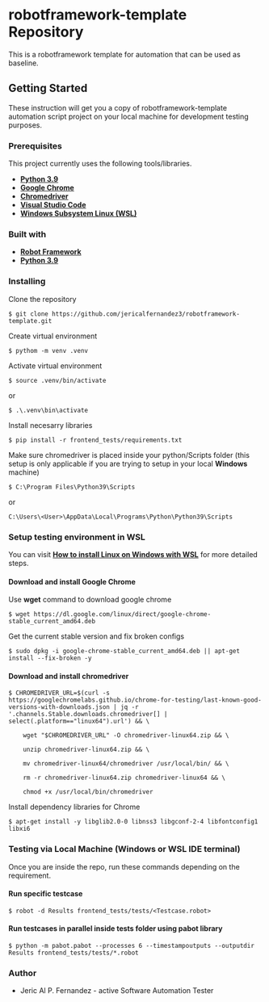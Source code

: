 # robotframework-template Repository
This is a robotframework template for automation that can be used as baseline.

## Getting Started
These instruction will get you a copy of robotframework-template automation script project on your local machine for development testing purposes.

### Prerequisites
This project currently uses the following tools/libraries.
- __[Python 3.9](https://www.python.org/downloads/release/python-3914/)__
- __[Google Chrome](https://support.google.com/chrome/answer/95346?hl=en&co=GENIE.Platform%3DDesktop)__
- __[Chromedriver](https://chromedriver.chromium.org/downloads)__
- __[Visual Studio Code](https://code.visualstudio.com/download)__
- __[Windows Subsystem Linux (WSL)](https://ubuntu.com/desktop/wsl)__

### Built with
- __[Robot Framework](https://robotframework.org/)__
- __[Python 3.9](https://www.python.org/downloads/release/python-3914/)__

### Installing
Clone the repository
```
$ git clone https://github.com/jericalfernandez3/robotframework-template.git
```
Create virtual environment
```
$ pythom -m venv .venv
```
Activate virtual environment
```
$ source .venv/bin/activate
```
or
```
$ .\.venv\bin\activate
```
Install necesarry libraries
```
$ pip install -r frontend_tests/requirements.txt
```
Make sure chromedriver is placed inside your python/Scripts folder (this setup is only applicable if you are trying to setup in your local __Windows__ machine)
```
$ C:\Program Files\Python39\Scripts
```
or
```
C:\Users\<User>\AppData\Local\Programs\Python\Python39\Scripts
```
### Setup testing environment in WSL
You can visit __[How to install Linux on Windows with WSL](https://learn.microsoft.com/en-us/windows/wsl/install)__ for more detailed steps.
#### Download and install Google Chrome
Use __wget__ command to download google chrome
```
$ wget https://dl.google.com/linux/direct/google-chrome-stable_current_amd64.deb
```
Get the current stable version and fix broken configs
```
$ sudo dpkg -i google-chrome-stable_current_amd64.deb || apt-get install --fix-broken -y
```
#### Download and install chromedriver
```
$ CHROMEDRIVER_URL=$(curl -s https://googlechromelabs.github.io/chrome-for-testing/last-known-good-versions-with-downloads.json | jq -r
'.channels.Stable.downloads.chromedriver[] | select(.platform=="linux64").url') && \

    wget "$CHROMEDRIVER_URL" -O chromedriver-linux64.zip && \

    unzip chromedriver-linux64.zip && \

    mv chromedriver-linux64/chromedriver /usr/local/bin/ && \

    rm -r chromedriver-linux64.zip chromedriver-linux64 && \

    chmod +x /usr/local/bin/chromedriver
```
Install dependency libraries for Chrome
```
$ apt-get install -y libglib2.0-0 libnss3 libgconf-2-4 libfontconfig1 libxi6
```
### Testing via Local Machine (Windows or WSL IDE terminal)
Once you are inside the repo, run these commands depending on the requirement.
#### Run specific testcase
```
$ robot -d Results frontend_tests/tests/<Testcase.robot>
```
#### Run testcases in parallel inside __tests__ folder using pabot library
```
$ python -m pabot.pabot --processes 6 --timestampoutputs --outputdir Results frontend_tests/tests/*.robot
```
### Author
- Jeric Al P. Fernandez - active Software Automation Tester